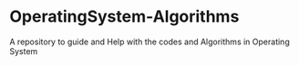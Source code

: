 # OperatingSystem-Algorithms
A repository to guide and Help with the codes and Algorithms in Operating System
